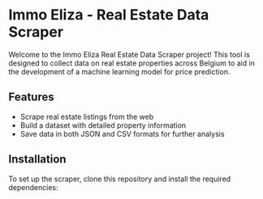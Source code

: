 # Immo Eliza - Real Estate Data Scraper

Welcome to the Immo Eliza Real Estate Data Scraper project! This tool is designed to collect data on real estate properties across Belgium to aid in the development of a machine learning model for price prediction.

## Features

- Scrape real estate listings from the web
- Build a dataset with detailed property information
- Save data in both JSON and CSV formats for further analysis

## Installation

To set up the scraper, clone this repository and install the required dependencies:

